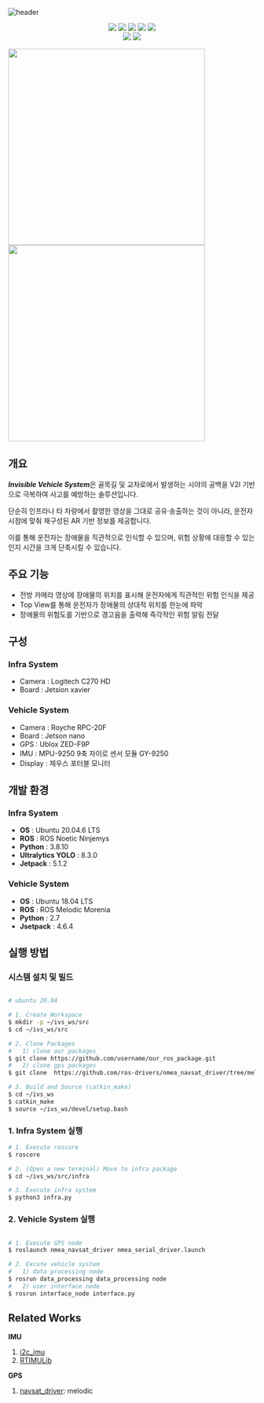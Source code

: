 ![header](https://capsule-render.vercel.app/api?type=waving&height=300&color=gradient&text=Invisible%20Vehicle%20System%20(IVS)&desc=20대쉬었음청년들&descAlign=87&descAlignY=57&fontAlignY=38&fontSize=59)


<p align="center">
  <img src="https://img.shields.io/badge/JetPack-5.1.2%20%7C%204.6.4-yellow"/> 
   <img src="https://img.shields.io/badge/OS-Ubuntu%2020.04%20%7C%2018.04-orange"/>
  <img src="https://img.shields.io/badge/ROS-Noetic%20%7C%20Melodic-blueviolet"/>
  <img src="https://img.shields.io/badge/build-catkin_make-blue"/>
  <img src="https://img.shields.io/badge/language-Python%20%7C%20C++-brightgreen"/> <br>
  <img src="https://img.shields.io/badge/status-prototype-red"/>
  <img src="https://img.shields.io/badge/license-MIT-green"/>
</p>




<p align="left">
  <img src="https://github.com/user-attachments/assets/0b072fcd-7fb2-4f89-8236-fccdbafaf0ad" width="400"/>
  <img src="https://github.com/user-attachments/assets/b662a6a5-d24c-463b-9d00-ca13e4e08930" width="400"/>
</p>


## 개요
***Invisible Vehicle System***은 골목길 및 교차로에서 발생하는 시야의 공백을 V2I 기반으로 극복하여 사고를 예방하는 솔루션입니다.

단순히 인프라나 타 차량에서 촬영한 영상을 그대로 공유·송출하는 것이 아니라, 운전자 시점에 맞춰 재구성된 AR 기반 정보를 제공합니다.

이를 통해 운전자는 장애물을 직관적으로 인식할 수 있으며, 위험 상황에 대응할 수 있는 인지 시간을 크게 단축시킬 수 있습니다.

## 주요 기능
- 전방 카메라 영상에 장애물의 위치를 표시해 운전자에게 직관적인 위험 인식을 제공
- Top View를 통해 운전자가 장애물의 상대적 위치를 한눈에 파악
- 장애물의 위험도를 기반으로 경고음을 출력해 즉각적인 위험 알림 전달  

## 구성
### Infra System
- Camera : Logitech C270 HD
- Board : Jetsion xavier

### Vehicle System
- Camera : Royche RPC-20F
- Board : Jetson nano
- GPS : Ublox ZED-F9P
- IMU : MPU-9250 9축 자이로 센서 모듈 GY-9250
- Display : 제우스 포터블 모니터 

## 개발 환경
### Infra System
- **OS** : Ubuntu 20.04.6 LTS
- **ROS** : ROS Noetic Ninjemys
- **Python** : 3.8.10
- **Ultralytics YOLO** : 8.3.0
- **Jetpack** : 5.1.2

### Vehicle System
- **OS** : Ubuntu 18.04 LTS
- **ROS** : ROS Melodic Morenia
- **Python** : 2.7
- **Jsetpack** : 4.6.4

## 실행 방법
### 시스템 설치 및 빌드
```bash

# ubuntu 20.04

# 1. Create Workspace
$ mkdir -p ~/ivs_ws/src
$ cd ~/ivs_ws/src

# 2. Clone Packages
#   1) clone our packages
$ git clone https://github.com/username/our_ros_package.git
#   2) clone gps packages
$ git clone  https://github.com/ros-drivers/nmea_navsat_driver/tree/melodic-devel

# 3. Build and Source (catkin_make)
$ cd ~/ivs_ws
$ catkin_make
$ source ~/ivs_ws/devel/setup.bash
```

### 1. Infra System 실행
```bash
# 1. Execute roscore
$ roscore

# 2. (Open a new terminal) Move to infra package
$ cd ~/ivs_ws/src/infra

# 3. Execute infra system
$ python3 infra.py
```

### 2. Vehicle System 실행
```bash

# 1. Execute GPS node
$ roslaunch nmea_navsat_driver nmea_serial_driver.launch

# 2. Excute vehicle system
#   1) data processing node
$ rosrun data_processing data_processing node
#   2) user interface node
$ rosrun interface_node interface.py

```

## Related Works

**IMU**   
1. [i2c_imu](https://github.com/jeskesen/i2c_imu#)
2. [RTIMULib](https://github.com/RPi-Distro/RTIMULib#)
   
**GPS**   
1. [navsat_driver](https://github.com/ros-drivers/nmea_navsat_driver): melodic



